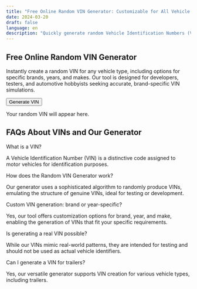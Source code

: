 ```yaml
---
title: "Free Online Random VIN Generator: Customizable for All Vehicle Types"
date: 2024-03-20
draft: false
language: en
description: "Quickly generate random Vehicle Identification Numbers (VINs) with our free online tool. Perfect for developers, automotive enthusiasts, and testers. Features include brand, year, and make-specific VIN generation."
---
```


<!-- @format -->

<section class="lg:pb-24">
  <div class="max-w-screen-md px-4 py-8 mx-auto">
    <h1 class="text-xl font-bold text-center text-gray-900 dark:text-white">Free Online Random VIN Generator</h1>
    <p class="mb-8 font-light text-center text-gray-600 dark:text-gray-400">Instantly create a random VIN for any vehicle type, including options for specific brands, years, and makes. Our tool is designed for developers, testers, and automotive hobbyists seeking accurate, brand-specific VIN simulations.</p>
    <div id="vin-generator-form" class="space-y-6">
      <div class="flex justify-center mt-8">
            <button onclick="generateVIN()" class="px-8 py-3 text-lg font-semibold text-blue-100 transition-colors duration-200 bg-indigo-700 rounded-full hover:bg-indigo-800 focus:outline-none focus:ring-4 focus:ring-indigo-500 dark:bg-indigo-600 dark:hover:bg-indigo-700 dark:focus:ring-indigo-800 shadow-lg">
                Generate VIN
            </button>
      </div>
      <div class="text-center">
        <p id="vinOutput" class="p-4 text-lg font-medium text-gray-800 bg-white border border-gray-300 rounded-lg shadow-sm dark:text-gray-200 dark:bg-gray-700">Your random VIN will appear here.</p>
      </div>
    </div>
    <div class="mt-12">
      <h2 class="text-lg font-semibold text-center text-gray-900 dark:text-white">FAQs About VINs and Our Generator</h2>
      <div class="mt-4 space-y-4">
        <p class="font-medium text-gray-900 dark:text-white">What is a VIN?</p>
        <p class="text-gray-600 dark:text-gray-400">A Vehicle Identification Number (VIN) is a distinctive code assigned to motor vehicles for identification purposes.</p>
        <p class="font-medium text-gray-900 dark:text-white">How does the Random VIN Generator work?</p>
        <p class="text-gray-600 dark:text-gray-400">Our generator uses a sophisticated algorithm to randomly produce VINs, emulating the structure of genuine VINs, ideal for testing or development.</p>
        <p class="font-medium text-gray-900 dark:text-white">Custom VIN generation: brand or year-specific?</p>
        <p class="text-gray-600 dark:text-gray-400">Yes, our tool offers customization options for brand, year, and make, enabling the generation of VINs that fit your specific requirements.</p>
        <p class="font-medium text-gray-900 dark:text-white">Is generating a real VIN possible?</p>
        <p class="text-gray-600 dark:text-gray-400">While our VINs mimic real-world patterns, they are intended for testing and should not be used as actual vehicle identifiers.</p>
        <p class="font-medium text-gray-900 dark:text-white">Can I generate a VIN for trailers?</p>
        <p class="text-gray-600 dark:text-gray-400">Yes, our versatile generator supports VIN creation for various vehicle types, including trailers.</p>
      </div>
    </div>
  </div>
</section>

<script>
  function generateVIN() {
    const characters = 'ABCDEFGHJKLMNPRSTUVWXYZ0123456789';
    let result = '';
    for (let i = 0; i < 17; i++) {
      result += characters.charAt(Math.floor(Math.random() * characters.length));
    }
    document.getElementById('vinOutput').innerText = `Random VIN: ${result}`;
  }
</script>

